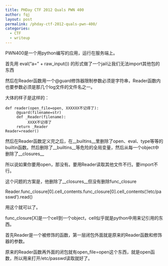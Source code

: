 ```yaml
---
title: PHDay CTF 2012 Quals PWN 400
author: fqj
layout: post
permalink: /phday-ctf-2012-quals-pwn-400/
categories:
  - CTF
  - writeup
---
```

PWN400是一个用python编写的应用，运行在服务端上。

首先用 eval(&#8220;a=&#8221; + raw_input()) 的形式做了一个jail让我们无法import其他包的东西

然后在Reader函数用一个@guard修饰器限制参数必须是字符串，Reader函数内也要参数必须是那几个log文件的文件名之一。

大体的样子是这样的：

    def reader(open_file=open, XXXXXX不记得了):
         @guard(filename=str)
         def _Reader(filename):
              XXXX不记得了
         return _Reader
    Reader=reader()
    

然后在Reader函数定义完之后，在&#95;&#95;builtins&#95;&#95;里删除了open、eval、type等等的builtin函数。然后删除了&#95;&#95;builtins&#95;&#95;等危险的全局变量，然后从每一个object中删除了&#95;&#95;closures&#95;&#95;

所以说如果你要用open，那没有。要用Reader读取其他文件不行。要import不行。

这个问题的方案是，他删除了&#95;&#95;closures&#95;&#95;但没有删除func_closure

Reader.func&#95;closure[0].cell&#95;contents.func&#95;closure[0].cell&#95;contents(&#8216;/etc/passwd&#8217;).read()

用这个就可以了。

func_closure[X]是一个cell到一个object，cell似乎就是python中用来记引用的东西。

首先Reader是一个被修饰的函数，第一层闭包外面就是原来的Reader函数和修饰器的参数。

原来的Reader函数再外面的闭包就有open_file=open这个东西，就是open函数，所以用来打开/etc/passwd读取就好了。